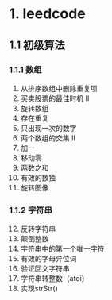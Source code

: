 # 1. leedcode
## 1.1 初级算法
### 1.1.1 数组
1. 从排序数组中删除重复项
2. 买卖股票的最佳时机 II
3. 旋转数组
4. 存在重复
5. 只出现一次的数字
6. 两个数组的交集 II
7. 加一
8. 移动零
9. 两数之和
10. 有效的数独
11. 旋转图像
### 1.1.2 字符串
12. 反转字符串
13. 颠倒整数
14. 字符串中的第一个唯一字符
15. 有效的字母异位词
16. 验证回文字符串
17. 字符串转整数（atoi）
18. 实现strStr()